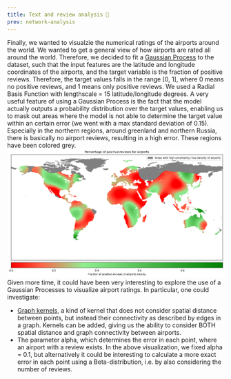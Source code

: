 ```yaml
---
title: Text and review analysis 📖
prev: network-analysis
---
```


Finally, we wanted to visualzie the numerical ratings of the airports around the world. We wanted to get a general view of how airports are rated all around the world. Therefore, we decided to fit a [Gaussian Process](https://en.wikipedia.org/wiki/Gaussian_process) to the dataset, such that the input features are the latitude and longitude coordinates of the airports, and the target variable is the fraction of positive reviews. Therefore, the target values falls in the range [0, 1], where 0 means no positive reviews, and 1 means only positive reviews. We used a Radial Basis Function with lengthscale = 15 latitude/longitude degrees. A very useful feature of using a Gaussian Process is the fact that the model actually outputs a probability distribution over the target values, enabling us to mask out areas where the model is not able to determine the target value within an certain error (we went with a max standard deviation of 0.15). Especially in the northern regions, around greenland and northern Russia, there is basically no airport reviews, resulting in a high error. These regions have been colored grey. 
![Gaussian Process](https://raw.githubusercontent.com/kommodeskab/SocialProject/main/images/average_recommendation.png)
Given more time, it could have been very interesting to explore the use of a Gaussian Processes to visualize airport ratings. In particular, one could investigate:
* [Graph kernels](https://proceedings.mlr.press/v130/borovitskiy21a/borovitskiy21a.pdf), a kind of kernel that does not consider spatial distance between points, but instead their connectivity as described by edges in a graph. Kernels can be added, giving us the ability to consider BOTH spatial distance and graph connectivity between airports.
* The parameter alpha, which determines the error in each point, where an airport with a review exists. In the above visualization, we fixed alpha = 0.1, but alternatively it could be interesting to calculate a more exact error in each point using a Beta-distribution, i.e. by also considering the number of reviews.
